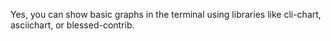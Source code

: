 Yes, you can show basic graphs in the terminal using libraries like cli-chart, asciichart, or blessed-contrib.
